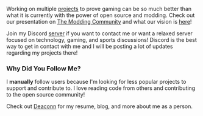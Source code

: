Working on multiple [projects](https://github.com/gamemann/gamemann/blob/main/projects.md) to prove gaming can be so much better than what it is currently with the power of open source and modding. Check out our presentation on [The Modding Community](https://moddingcommunity.com/) and what our vision is [here](https://docs.google.com/presentation/d/e/2PACX-1vSlROYETsWYlJkqM7y9J5qeHRjh6ZY6Liv0RIkxSX6EjQ7X3_kzQFkp3HNHtebks8YAe3e2QV2lBmka/pub?slide=id.p)!

Join my Discord [server](https://discord.deaconn.net/) if you want to contact me or want a relaxed server focused on technology, gaming, and sports discussions! Discord is the best way to get in contact with me and I will be posting a lot of updates regarding my projects there!

### Why Did You Follow Me?
I **manually** follow users because I'm looking for less popular projects to support and contribute to. I love reading code from others and contributing to the open source community!

Check out [Deaconn](https://deaconn.net/) for my resume, blog, and more about me as a person.
